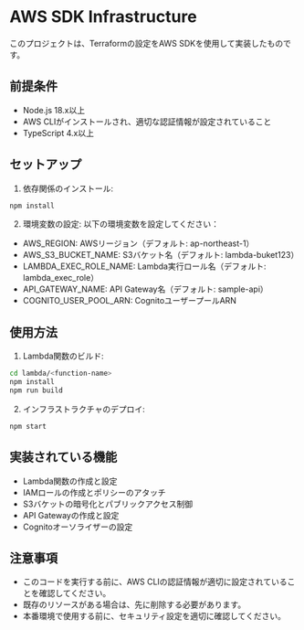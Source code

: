 # AWS SDK Infrastructure

このプロジェクトは、Terraformの設定をAWS SDKを使用して実装したものです。

## 前提条件

- Node.js 18.x以上
- AWS CLIがインストールされ、適切な認証情報が設定されていること
- TypeScript 4.x以上

## セットアップ

1. 依存関係のインストール:
```bash
npm install
```

2. 環境変数の設定:
以下の環境変数を設定してください：
- AWS_REGION: AWSリージョン（デフォルト: ap-northeast-1）
- AWS_S3_BUCKET_NAME: S3バケット名（デフォルト: lambda-buket123）
- LAMBDA_EXEC_ROLE_NAME: Lambda実行ロール名（デフォルト: lambda_exec_role）
- API_GATEWAY_NAME: API Gateway名（デフォルト: sample-api）
- COGNITO_USER_POOL_ARN: CognitoユーザープールARN

## 使用方法

1. Lambda関数のビルド:
```bash
cd lambda/<function-name>
npm install
npm run build
```

2. インフラストラクチャのデプロイ:
```bash
npm start
```

## 実装されている機能

- Lambda関数の作成と設定
- IAMロールの作成とポリシーのアタッチ
- S3バケットの暗号化とパブリックアクセス制御
- API Gatewayの作成と設定
- Cognitoオーソライザーの設定

## 注意事項

- このコードを実行する前に、AWS CLIの認証情報が適切に設定されていることを確認してください。
- 既存のリソースがある場合は、先に削除する必要があります。
- 本番環境で使用する前に、セキュリティ設定を適切に確認してください。 